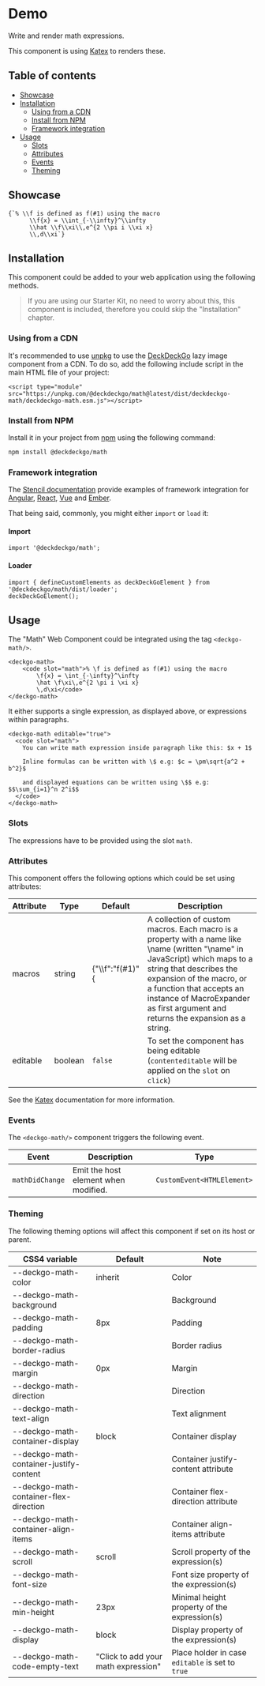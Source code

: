# Demo

Write and render math expressions.

This component is using [Katex](https://katex.org/) to renders these.

## Table of contents

- [Showcase](#app-components-math-showcase)
- [Installation](#app-components-math-installation)
  - [Using from a CDN](#app-components-math-from-a-cdn)
  - [Install from NPM](#app-components-math-from-npm)
  - [Framework integration](#app-components-math-framework-integration)
- [Usage](#app-components-math-usage)
  - [Slots](#app-components-math-slots)
  - [Attributes](#app-components-math-attributes)
  - [Events](#app-components-math-events)
  - [Theming](#app-components-math-theming)

## Showcase

<div style={{position: 'relative'}}>
  <deckgo-math>
    <code slot="math">{`% \\f is defined as f(#1) using the macro
      \\f{x} = \\int_{-\\infty}^\\infty
      \\hat \\f\\xi\\,e^{2 \\pi i \\xi x}
      \\,d\\xi`}</code>
  </deckgo-math>
</div>

## Installation

This component could be added to your web application using the following methods.

> If you are using our Starter Kit, no need to worry about this, this component is included, therefore you could skip the "Installation" chapter.

### Using from a CDN

It's recommended to use [unpkg](https://unpkg.com/) to use the [DeckDeckGo] lazy image component from a CDN. To do so, add the following include script in the main HTML file of your project:

```
<script type="module" src="https://unpkg.com/@deckdeckgo/math@latest/dist/deckdeckgo-math/deckdeckgo-math.esm.js"></script>
```

### Install from NPM

Install it in your project from [npm](https://www.npmjs.com/package/@deckdeckgo/math) using the following command:

```bash
npm install @deckdeckgo/math
```

### Framework integration

The [Stencil documentation](https://stenciljs.com/docs/overview) provide examples of framework integration for [Angular](https://stenciljs.com/docs/angular), [React](https://stenciljs.com/docs/react), [Vue](https://stenciljs.com/docs/vue) and [Ember](https://stenciljs.com/docs/ember).

That being said, commonly, you might either `import` or `load` it:

#### Import

```
import '@deckdeckgo/math';
```

#### Loader

```
import { defineCustomElements as deckDeckGoElement } from '@deckdeckgo/math/dist/loader';
deckDeckGoElement();
```

## Usage

The "Math" Web Component could be integrated using the tag `<deckgo-math/>`.

```
<deckgo-math>
    <code slot="math">% \f is defined as f(#1) using the macro
        \f{x} = \int_{-\infty}^\infty
        \hat \f\xi\,e^{2 \pi i \xi x}
        \,d\xi</code>
</deckgo-math>
```

It either supports a single expression, as displayed above, or expressions within paragraphs.

```
<deckgo-math editable="true">
  <code slot="math">
    You can write math expression inside paragraph like this: $x + 1$

    Inline formulas can be written with \$ e.g: $c = \pm\sqrt{a^2 + b^2}$

    and displayed equations can be written using \$$ e.g: $$\sum_{i=1}^n 2^i$$
  </code>
</deckgo-math>
```

### Slots

The expressions have to be provided using the slot `math`.

### Attributes

This component offers the following options which could be set using attributes:

| Attribute | Type    | Default                     | Description                                                                                                                                                                                                                                                                                        |
| --------- | ------- | --------------------------- | -------------------------------------------------------------------------------------------------------------------------------------------------------------------------------------------------------------------------------------------------------------------------------------------------- |
| macros    | string  | &#123;"\\\\f":"f(#1)"&#123; | A collection of custom macros. Each macro is a property with a name like \name (written "\\name" in JavaScript) which maps to a string that describes the expansion of the macro, or a function that accepts an instance of MacroExpander as first argument and returns the expansion as a string. |
| editable  | boolean | `false`                     | To set the component has being editable (`contenteditable` will be applied on the `slot` on `click`)                                                                                                                                                                                               |

See the [Katex](https://katex.org/docs/options.html) documentation for more information.

### Events

The `<deckgo-math/>` component triggers the following event.

| Event           | Description                          | Type                       |
| --------------- | ------------------------------------ | -------------------------- |
| `mathDidChange` | Emit the host element when modified. | `CustomEvent<HTMLElement>` |

### Theming

The following theming options will affect this component if set on its host or parent.

| CSS4 variable                           | Default                             | Note                                             |
| --------------------------------------- | ----------------------------------- | ------------------------------------------------ |
| --deckgo-math-color                     | inherit                             | Color                                            |
| --deckgo-math-background                |                                     | Background                                       |
| --deckgo-math-padding                   | 8px                                 | Padding                                          |
| --deckgo-math-border-radius             |                                     | Border radius                                    |
| --deckgo-math-margin                    | 0px                                 | Margin                                           |
| --deckgo-math-direction                 |                                     | Direction                                        |
| --deckgo-math-text-align                |                                     | Text alignment                                   |
| --deckgo-math-container-display         | block                               | Container display                                |
| --deckgo-math-container-justify-content |                                     | Container justify-content attribute              |
| --deckgo-math-container-flex-direction  |                                     | Container flex-direction attribute               |
| --deckgo-math-container-align-items     |                                     | Container align-items attribute                  |
| --deckgo-math-scroll                    | scroll                              | Scroll property of the expression(s)             |
| --deckgo-math-font-size                 |                                     | Font size property of the expression(s)          |
| --deckgo-math-min-height                | 23px                                | Minimal height property of the expression(s)     |
| --deckgo-math-display                   | block                               | Display property of the expression(s)            |
| --deckgo-math-code-empty-text           | "Click to add your math expression" | Place holder in case `editable` is set to `true` |

[deckdeckgo]: https://deckdeckgo.com
